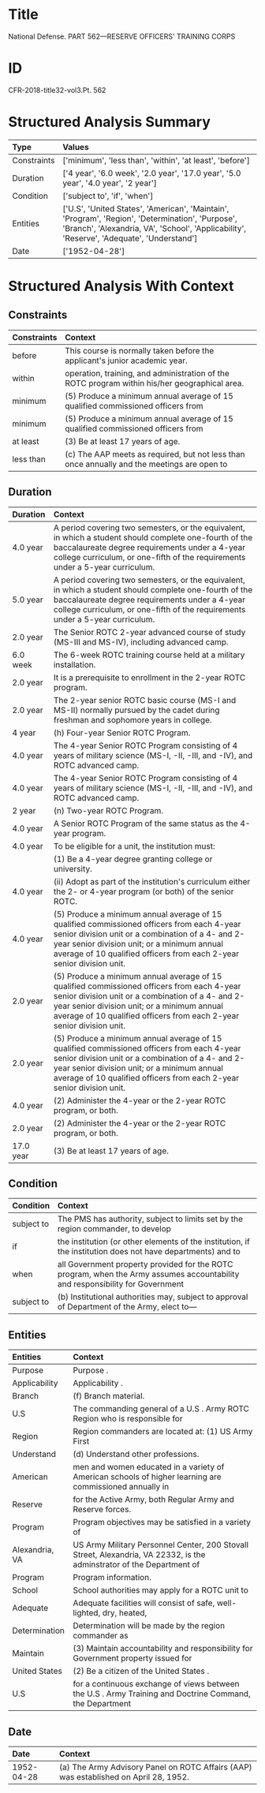 # Title

 National Defense. PART 562—RESERVE OFFICERS' TRAINING CORPS


# ID

 CFR-2018-title32-vol3.Pt. 562


# Structured Analysis Summary

| Type        | Values                                                                                                                                                                                        |
|:------------|:----------------------------------------------------------------------------------------------------------------------------------------------------------------------------------------------|
| Constraints | ['minimum', 'less than', 'within', 'at least', 'before']                                                                                                                                      |
| Duration    | ['4 year', '6.0 week', '2.0 year', '17.0 year', '5.0 year', '4.0 year', '2 year']                                                                                                             |
| Condition   | ['subject to', 'if', 'when']                                                                                                                                                                  |
| Entities    | ['U.S', 'United States', 'American', 'Maintain', 'Program', 'Region', 'Determination', 'Purpose', 'Branch', 'Alexandria, VA', 'School', 'Applicability', 'Reserve', 'Adequate', 'Understand'] |
| Date        | ['1952-04-28']                                                                                                                                                                                |


# Structured Analysis With Context

 


## Constraints

| Constraints   | Context                                                                                        |
|:--------------|:-----------------------------------------------------------------------------------------------|
| before        | This course is normally taken  before  the applicant's junior academic year.                   |
| within        | operation, training, and administration of the ROTC program within  his/her geographical area. |
| minimum       | (5) Produce a  minimum annual average of 15 qualified commissioned officers from               |
| minimum       | (5) Produce a  minimum annual average of 15 qualified commissioned officers from               |
| at least      | (3) Be  at least  17 years of age.                                                             |
| less than     | (c) The AAP meets as required, but not  less than once annually and the meetings are open to   |


## Duration

| Duration   | Context                                                                                                                                                                                                                                                                |
|:-----------|:-----------------------------------------------------------------------------------------------------------------------------------------------------------------------------------------------------------------------------------------------------------------------|
| 4.0 year   | A period covering two semesters, or the equivalent, in which a student should complete one-fourth of the baccalaureate degree requirements under a 4-year college curriculum, or one-fifth of the requirements under a 5-year curriculum.                              |
| 5.0 year   | A period covering two semesters, or the equivalent, in which a student should complete one-fourth of the baccalaureate degree requirements under a 4-year college curriculum, or one-fifth of the requirements under a 5-year curriculum.                              |
| 2.0 year   | The Senior ROTC 2-year advanced course of study (MS-III and MS-IV), including advanced camp.                                                                                                                                                                           |
| 6.0 week   | The 6-week ROTC training course held at a military installation.                                                                                                                                                                                                       |
| 2.0 year   | It is a prerequisite to enrollment in the 2-year ROTC program.                                                                                                                                                                                                         |
| 2.0 year   | The 2-year senior ROTC basic course (MS-I and MS-II) normally pursued by the cadet during freshman and sophomore years in college.                                                                                                                                     |
| 4 year     | (h) Four-year Senior ROTC Program.                                                                                                                                                                                                                                     |
| 4.0 year   | The 4-year Senior ROTC Program consisting of 4 years of military science (MS-I, -II, -III, and -IV), and ROTC advanced camp.                                                                                                                                           |
| 4.0 year   | The 4-year Senior ROTC Program consisting of 4 years of military science (MS-I, -II, -III, and -IV), and ROTC advanced camp.                                                                                                                                           |
| 2 year     | (n) Two-year ROTC Program.                                                                                                                                                                                                                                             |
| 4.0 year   | A Senior ROTC Program of the same status as the 4-year program.                                                                                                                                                                                                        |
| 4.0 year   | To be eligible for a unit, the institution must:                                                                                                                                                                                                                       |
|            |               (1) Be a 4-year degree granting college or university.                                                                                                                                                                                                   |
| 4.0 year   | (ii) Adopt as part of the institution's curriculum either the 2- or 4-year program (or both) of the senior ROTC.                                                                                                                                                       |
| 4.0 year   | (5) Produce a minimum annual average of 15 qualified commissioned officers from each 4-year senior division unit or a combination of a 4- and 2-year senior division unit; or a minimum annual average of 10 qualified officers from each 2-year senior division unit. |
| 2.0 year   | (5) Produce a minimum annual average of 15 qualified commissioned officers from each 4-year senior division unit or a combination of a 4- and 2-year senior division unit; or a minimum annual average of 10 qualified officers from each 2-year senior division unit. |
| 2.0 year   | (5) Produce a minimum annual average of 15 qualified commissioned officers from each 4-year senior division unit or a combination of a 4- and 2-year senior division unit; or a minimum annual average of 10 qualified officers from each 2-year senior division unit. |
| 4.0 year   | (2) Administer the 4-year or the 2-year ROTC program, or both.                                                                                                                                                                                                         |
| 2.0 year   | (2) Administer the 4-year or the 2-year ROTC program, or both.                                                                                                                                                                                                         |
| 17.0 year  | (3) Be at least 17 years of age.                                                                                                                                                                                                                                       |


## Condition

| Condition   | Context                                                                                                                       |
|:------------|:------------------------------------------------------------------------------------------------------------------------------|
| subject to  | The PMS has authority,  subject to limits set by the region commander, to develop                                             |
| if          | the institution (or other elements of the institution, if the institution does not have departments) and to                   |
| when        | all Government property provided for the ROTC program, when the Army assumes accountability and responsibility for Government |
| subject to  | (b) Institutional authorities may,  subject to approval of Department of the Army, elect to&#8212;                            |


## Entities

| Entities       | Context                                                                                                               |
|:---------------|:----------------------------------------------------------------------------------------------------------------------|
| Purpose        | Purpose .                                                                                                             |
| Applicability  | Applicability .                                                                                                       |
| Branch         | (f)  Branch  material.                                                                                                |
| U.S            | The commanding general of a  U.S . Army ROTC Region who is responsible for                                            |
| Region         | Region commanders are located at: (1) US Army First                                                                   |
| Understand     | (d)  Understand  other professions.                                                                                   |
| American       | men and women educated in a variety of American schools of higher learning are commissioned annually in               |
| Reserve        | for the Active Army, both Regular Army and Reserve  forces.                                                           |
| Program        | Program objectives may be satisfied in a variety of                                                                   |
| Alexandria, VA | US Army Military Personnel Center, 200 Stovall Street, Alexandria, VA 22332, is the adminstrator of the Department of |
| Program        | Program  information.                                                                                                 |
| School         | School authorities may apply for a ROTC unit to                                                                       |
| Adequate       | Adequate facilities will consist of safe, well-lighted, dry, heated,                                                  |
| Determination  | Determination will be made by the region commander as                                                                 |
| Maintain       | (3)  Maintain accountability and responsibility for Government property issued for                                    |
| United States  | (2) Be a citizen of the  United States .                                                                              |
| U.S            | for a continuous exchange of views between the U.S . Army Training and Doctrine Command, the Department               |


## Date

| Date       | Context                                                                              |
|:-----------|:-------------------------------------------------------------------------------------|
| 1952-04-28 | (a) The Army Advisory Panel on ROTC Affairs (AAP) was established on April 28, 1952. |


